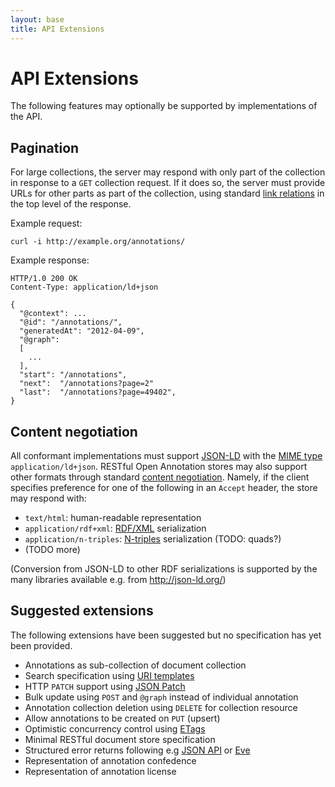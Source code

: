 ```yaml
---
layout: base
title: API Extensions
---
```


# API Extensions

The following features may optionally be supported by implementations
of the API.

## Pagination

For large collections, the server may respond with only part of the
collection in response to a `GET` collection request. If it does so,
the server must provide URLs for other parts as part of the
collection, using standard [link
relations](http://www.iana.org/assignments/link-relations/link-relations.xhtml)
in the top level of the response.

Example request:

    curl -i http://example.org/annotations/

Example response:

    HTTP/1.0 200 OK
    Content-Type: application/ld+json
    
    {
      "@context": ...
      "@id": "/annotations/",
      "generatedAt": "2012-04-09",
      "@graph":
      [
        ...
      ],
      "start": "/annotations",
      "next":  "/annotations?page=2"
      "last":  "/annotations?page=49402",
    }

## Content negotiation

All conformant implementations must support [JSON-LD](http://json-ld.org) with the [MIME type](http://en.wikipedia.org/wiki/MIME) `application/ld+json`. RESTful Open Annotation stores may also support other formats through standard [content negotiation](http://en.wikipedia.org/wiki/Content_negotiation). Namely, if the client specifies preference for one of the following in an `Accept` header, the store may respond with:

* `text/html`: human-readable representation
* `application/rdf+xml`: [RDF/XML](http://www.w3.org/TR/REC-rdf-syntax/) serialization
* `application/n-triples`: [N-triples](http://www.w3.org/TR/n-triples/) serialization (TODO: quads?)
* (TODO more)

(Conversion from JSON-LD to other RDF serializations is supported by the many libraries available e.g. from <http://json-ld.org/>)

<!--
(TODO PUT/POST w/Content-Type other than application/ld+json)
-->

## Suggested extensions

The following extensions have been suggested but no specification has
yet been provided.

* Annotations as sub-collection of document collection
* Search specification using [URI
  templates](https://tools.ietf.org/html/rfc6570)
* HTTP `PATCH` support using [JSON Patch](https://tools.ietf.org/html/rfc6902)
* Bulk update using `POST` and `@graph` instead of individual annotation
* Annotation collection deletion using `DELETE` for collection resource
* Allow annotations to be created on `PUT` (upsert)
* Optimistic concurrency control using
  [ETags](http://en.wikipedia.org/wiki/HTTP_ETag)
* Minimal RESTful document store specification
* Structured error returns following e.g [JSON
  API](http://jsonapi.org/format/#errors) or
  [Eve](http://python-eve.org/features.html#data-validation)
* Representation of annotation confedence
* Representation of annotation license
